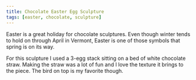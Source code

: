 ```yaml
---
title: Chocolate Easter Egg Sculpture
tags: [easter, chocolate, sculpture]
---
```


Easter is a great holiday for chocolate sculptures. Even though winter tends to hold on through April in Vermont, Easter is one of those symbols that spring is on its way.

For this sculpture I used a 3-egg stack sitting on a bed of white chocolate straw. Making the straw was a lot of fun and I love the texture it brings to the piece. The bird on top is my favorite though.